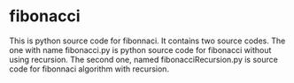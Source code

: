 # fibonacci

This is python source code for fibonnaci.
It contains two source codes. The one with name fibonacci.py is python source code for fibonacci without using recursion. The second one, named fibonacciRecursion.py is source code for fibonnaci algorithm with recursion.
